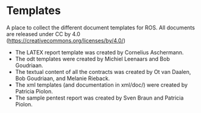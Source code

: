 Templates
=========

A place to collect the different document templates for ROS. All documents are released under CC by 4.0 (https://creativecommons.org/licenses/by/4.0/)

* The LATEX report template was created by Cornelius Aschermann.
* The odt templates were created by Michiel Leenaars and Bob Goudriaan.
* The textual content of all the contracts was created by Ot van Daalen, Bob Goudriaan, and Melanie Rieback.
* The xml templates (and documentation in xml/doc/) were created by Patricia Piolon.
* The sample pentest report was created by Sven Braun and Patricia Piolon.
